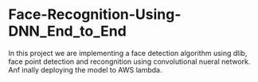 # Face-Recognition-Using-DNN_End_to_End
In this project we are implementing a face detection algorithm using dlib, face point detection and recongnition using convolutional nueral network. Anf inally deploying the model to AWS lambda.
